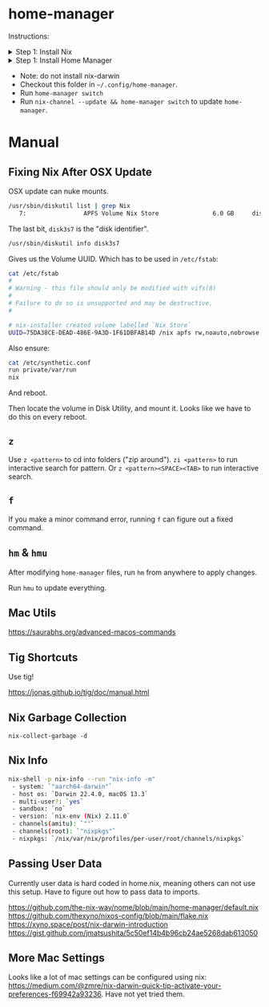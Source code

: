 # home-manager

Instructions:

<details>
    <summary>Step 1: Install Nix</summary>

```sh
sh <(curl -L https://nixos.org/nix/install)
```

Select all defaults.

----

</details>


<details>
    <summary>Step 1: Install Home Manager</summary>

```sh
nix run home-manager/master -- init --switch
```

This will create your `~/.config/home-manager`, you can delete it and checkout
the content of this repo.

----

</details>

- Note: do not install nix-darwin
- Checkout this folder in `~/.config/home-manager`.
- Run `home-manager switch`
- Run `nix-channel --update && home-manager switch` to update `home-manager`.


# Manual

## Fixing Nix After OSX Update

OSX update can nuke mounts.

```sh
/usr/sbin/diskutil list | grep Nix
   7:                APFS Volume Nix Store               6.0 GB     disk3s7
```

The last bit, `disk3s7` is the "disk identifier".

```sh
/usr/sbin/diskutil info disk3s7
```

Gives us the Volume UUID. Which has to be used in `/etc/fstab`:

```sh
cat /etc/fstab
#
# Warning - this file should only be modified with vifs(8)
#
# Failure to do so is unsupported and may be destructive.
#

# nix-installer created volume labelled `Nix Store`
UUID=75DA38CE-DEAD-486E-9A3D-1F61DBFAB14D /nix apfs rw,noauto,nobrowse,suid,owners
```

Also ensure:

```sh
cat /etc/synthetic.conf
run private/var/run
nix
```

And reboot.

Then locate the volume in Disk Utility, and mount it. Looks like we have to do
this on every reboot.

## `z`

Use `z <pattern>` to cd into folders ("zip around"). `zi <pattern>` to run
interactive search for pattern. Or `z <pattern><SPACE><TAB>` to run interactive
search.

## `f`

If you make a minor command error, running `f` can figure out a fixed command.

## `hm` & `hmu`

After modifying `home-manager` files, run `hm` from anywhere to apply changes.

Run `hmu` to update everything.

## Mac Utils

https://saurabhs.org/advanced-macos-commands

## Tig Shortcuts

Use tig!

https://jonas.github.io/tig/doc/manual.html

## Nix Garbage Collection

`nix-collect-garbage -d`

## Nix Info

```sh
nix-shell -p nix-info --run "nix-info -m"
 - system: `"aarch64-darwin"`
 - host os: `Darwin 22.4.0, macOS 13.3`
 - multi-user?: `yes`
 - sandbox: `no`
 - version: `nix-env (Nix) 2.11.0`
 - channels(amitu): `""`
 - channels(root): `"nixpkgs"`
 - nixpkgs: `/nix/var/nix/profiles/per-user/root/channels/nixpkgs`
```

## Passing User Data

Currently user data is hard coded in home.nix, meaning others can not use this
setup. Have to figure out how to pass data to imports.

https://github.com/the-nix-way/nome/blob/main/home-manager/default.nix
https://github.com/thexyno/nixos-config/blob/main/flake.nix
https://xyno.space/post/nix-darwin-introduction
https://gist.github.com/jmatsushita/5c50ef14b4b96cb24ae5268dab613050


## More Mac Settings

Looks like a lot of mac settings can be configured using nix: https://medium.com/@zmre/nix-darwin-quick-tip-activate-your-preferences-f69942a93236.
Have not yet tried them.
